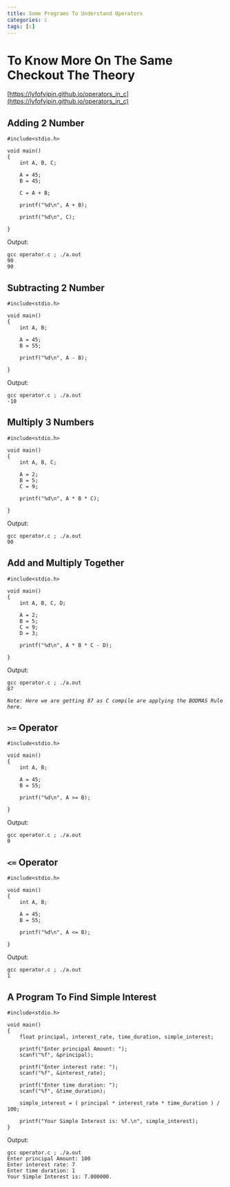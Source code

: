 ```yaml
---
title: Some Programs To Understand Operators
categories: c
tags: [c]
---
```



# To Know More On The Same Checkout The Theory

[https://lyfofvipin.github.io/operators_in_c](https://lyfofvipin.github.io/operators_in_c)


## Adding 2 Number

```
#include<stdio.h>

void main()
{
    int A, B, C;

    A = 45;
    B = 45;

    C = A + B;

    printf("%d\n", A + B);

    printf("%d\n", C);
    
}
```

Output:
```
gcc operator.c ; ./a.out 
90
90
```

## Subtracting 2 Number


```
#include<stdio.h>

void main()
{
    int A, B;

    A = 45;
    B = 55;

    printf("%d\n", A - B);

}
```
Output:
```
gcc operator.c ; ./a.out 
-10
```

## Multiply 3 Numbers

```
#include<stdio.h>

void main()
{
    int A, B, C;

    A = 2;
    B = 5;
    C = 9;

    printf("%d\n", A * B * C);

}
```

Output:
```
gcc operator.c ; ./a.out 
90
```

## Add and Multiply Together

```
#include<stdio.h>

void main()
{
    int A, B, C, D;

    A = 2;
    B = 5;
    C = 9;
    D = 3;

    printf("%d\n", A * B * C - D);

}
```
Output:
```
gcc operator.c ; ./a.out 
87
```

*`Note: Here we are getting 87 as C compile are applying the BODMAS Rule here.`*

## `>=` Operator

```
#include<stdio.h>

void main()
{
    int A, B;

    A = 45;
    B = 55;

    printf("%d\n", A >= B);

}
```

Output:
```
gcc operator.c ; ./a.out 
0
```

## `<=` Operator

```
#include<stdio.h>

void main()
{
    int A, B;

    A = 45;
    B = 55;

    printf("%d\n", A <= B);

}
```

Output:
```
gcc operator.c ; ./a.out 
1
```

## A Program To Find Simple Interest

```
#include<stdio.h>

void main()
{
    float principal, interest_rate, time_duration, simple_interest;

    printf("Enter principal Amount: ");
    scanf("%f", &principal);

    printf("Enter interest rate: ");
    scanf("%f", &interest_rate);

    printf("Enter time duration: ");
    scanf("%f", &time_duration);

    simple_interest = ( principal * interest_rate * time_duration ) / 100;

    printf("Your Simple Interest is: %f.\n", simple_interest);
}
```

Output:
```
gcc operator.c ; ./a.out 
Enter principal Amount: 100
Enter interest rate: 7
Enter time duration: 1
Your Simple Interest is: 7.000000.
```
